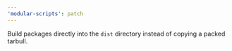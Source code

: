 ```yaml
---
'modular-scripts': patch
---
```


Build packages directly into the `dist` directory instead of copying a packed
tarbull.
